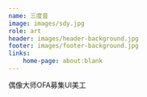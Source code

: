 ```yaml
---
name: 三度音
image: images/sdy.jpg
role: art
header: images/header-background.jpg
footer: images/footer-background.jpg
links:
    home-page: about:blank
---
```


偶像大师OFA募集UI美工